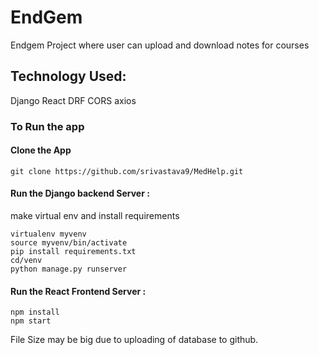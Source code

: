 # EndGem
Endgem Project where user can upload and download notes for courses

## Technology Used:
Django
React
DRF
CORS
axios
### To Run the app

#### Clone the App
  
    git clone https://github.com/srivastava9/MedHelp.git
  
#### Run the Django backend Server :
make virtual env
and install requirements
```
virtualenv myvenv
source myvenv/bin/activate
pip install requirements.txt
cd/venv
python manage.py runserver

 ```
 #### Run the React Frontend Server :

```
npm install
npm start

 ```
 
 File Size may be big due to uploading of database to github.
 
